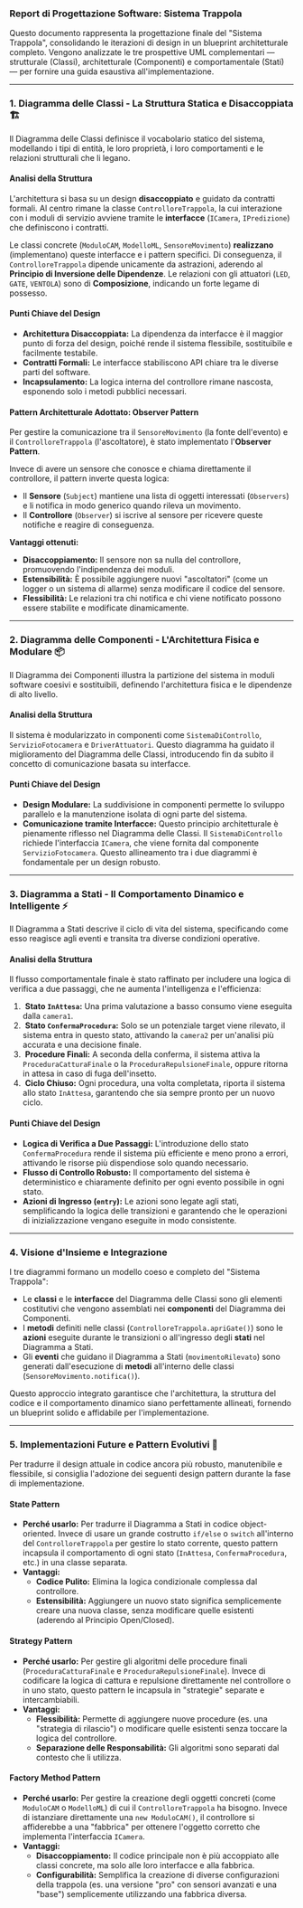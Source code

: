 ### **Report di Progettazione Software: Sistema Trappola**

Questo documento rappresenta la progettazione finale del "Sistema Trappola", consolidando le iterazioni di design in un blueprint architetturale completo. Vengono analizzate le tre prospettive UML complementari — strutturale (Classi), architetturale (Componenti) e comportamentale (Stati) — per fornire una guida esaustiva all'implementazione.

-----

### 1\. Diagramma delle Classi - La Struttura Statica e Disaccoppiata 🏗️

Il Diagramma delle Classi definisce il vocabolario statico del sistema, modellando i tipi di entità, le loro proprietà, i loro comportamenti e le relazioni strutturali che li legano.

#### **Analisi della Struttura**

L'architettura si basa su un design **disaccoppiato** e guidato da contratti formali. Al centro rimane la classe `ControlloreTrappola`, la cui interazione con i moduli di servizio avviene tramite le **interfacce** (`ICamera`, `IPredizione`) che definiscono i contratti.

Le classi concrete (`ModuloCAM`, `ModelloML`, `SensoreMovimento`) **realizzano** (implementano) queste interfacce e i pattern specifici. Di conseguenza, il `ControlloreTrappola` dipende unicamente da astrazioni, aderendo al **Principio di Inversione delle Dipendenze**. Le relazioni con gli attuatori (`LED`, `GATE`, `VENTOLA`) sono di **Composizione**, indicando un forte legame di possesso.

#### **Punti Chiave del Design**

  * **Architettura Disaccoppiata:** La dipendenza da interfacce è il maggior punto di forza del design, poiché rende il sistema flessibile, sostituibile e facilmente testabile.
  * **Contratti Formali:** Le interfacce stabiliscono API chiare tra le diverse parti del software.
  * **Incapsulamento:** La logica interna del controllore rimane nascosta, esponendo solo i metodi pubblici necessari.

#### **Pattern Architetturale Adottato: Observer Pattern**

Per gestire la comunicazione tra il `SensoreMovimento` (la fonte dell'evento) e il `ControlloreTrappola` (l'ascoltatore), è stato implementato l'**Observer Pattern**.

Invece di avere un sensore che conosce e chiama direttamente il controllore, il pattern inverte questa logica:

  * Il **Sensore** (`Subject`) mantiene una lista di oggetti interessati (`Observers`) e li notifica in modo generico quando rileva un movimento.
  * Il **Controllore** (`Observer`) si iscrive al sensore per ricevere queste notifiche e reagire di conseguenza.

**Vantaggi ottenuti:**

  * **Disaccoppiamento:** Il sensore non sa nulla del controllore, promuovendo l'indipendenza dei moduli.
  * **Estensibilità:** È possibile aggiungere nuovi "ascoltatori" (come un logger o un sistema di allarme) senza modificare il codice del sensore.
  * **Flessibilità:** Le relazioni tra chi notifica e chi viene notificato possono essere stabilite e modificate dinamicamente.

-----

### 2\. Diagramma delle Componenti - L'Architettura Fisica e Modulare 📦

Il Diagramma dei Componenti illustra la partizione del sistema in moduli software coesivi e sostituibili, definendo l'architettura fisica e le dipendenze di alto livello.

#### **Analisi della Struttura**

Il sistema è modularizzato in componenti come `SistemaDiControllo`, `ServizioFotocamera` e `DriverAttuatori`. Questo diagramma ha guidato il miglioramento del Diagramma delle Classi, introducendo fin da subito il concetto di comunicazione basata su interfacce.

#### **Punti Chiave del Design**

  * **Design Modulare:** La suddivisione in componenti permette lo sviluppo parallelo e la manutenzione isolata di ogni parte del sistema.
  * **Comunicazione tramite Interfacce:** Questo principio architetturale è pienamente riflesso nel Diagramma delle Classi. Il `SistemaDiControllo` richiede l'interfaccia `ICamera`, che viene fornita dal componente `ServizioFotocamera`. Questo allineamento tra i due diagrammi è fondamentale per un design robusto.

-----

### 3\. Diagramma a Stati - Il Comportamento Dinamico e Intelligente ⚡

Il Diagramma a Stati descrive il ciclo di vita del sistema, specificando come esso reagisce agli eventi e transita tra diverse condizioni operative.

#### **Analisi della Struttura**

Il flusso comportamentale finale è stato raffinato per includere una logica di verifica a due passaggi, che ne aumenta l'intelligenza e l'efficienza:

1.   **Stato `InAttesa`:** Una prima valutazione a basso consumo viene eseguita dalla `camera1`.
2.   **Stato `ConfermaProcedura`:** Solo se un potenziale target viene rilevato, il sistema entra in questo stato, attivando la `camera2` per un'analisi più accurata e una decisione finale.
3.   **Procedure Finali:** A seconda della conferma, il sistema attiva la `ProceduraCatturaFinale` o la `ProceduraRepulsioneFinale`, oppure ritorna in attesa in caso di fuga dell'insetto.
4.   **Ciclo Chiuso:** Ogni procedura, una volta completata, riporta il sistema allo stato `InAttesa`, garantendo che sia sempre pronto per un nuovo ciclo.

#### **Punti Chiave del Design**

  * **Logica di Verifica a Due Passaggi:** L'introduzione dello stato `ConfermaProcedura` rende il sistema più efficiente e meno prono a errori, attivando le risorse più dispendiose solo quando necessario.
  * **Flusso di Controllo Robusto:** Il comportamento del sistema è deterministico e chiaramente definito per ogni evento possibile in ogni stato.
  * **Azioni di Ingresso (`entry`):** Le azioni sono legate agli stati, semplificando la logica delle transizioni e garantendo che le operazioni di inizializzazione vengano eseguite in modo consistente.

-----

### 4\. Visione d'Insieme e Integrazione

I tre diagrammi formano un modello coeso e completo del "Sistema Trappola":

  * Le **classi** e le **interfacce** del Diagramma delle Classi sono gli elementi costitutivi che vengono assemblati nei **componenti** del Diagramma dei Componenti.
  * I **metodi** definiti nelle classi (`ControlloreTrappola.apriGate()`) sono le **azioni** eseguite durante le transizioni o all'ingresso degli **stati** nel Diagramma a Stati.
  * Gli **eventi** che guidano il Diagramma a Stati (`movimentoRilevato`) sono generati dall'esecuzione di **metodi** all'interno delle classi (`SensoreMovimento.notifica()`).

Questo approccio integrato garantisce che l'architettura, la struttura del codice e il comportamento dinamico siano perfettamente allineati, fornendo un blueprint solido e affidabile per l'implementazione.

***

### 5\. Implementazioni Future e Pattern Evolutivi 🚀

Per tradurre il design attuale in codice ancora più robusto, manutenibile e flessibile, si consiglia l'adozione dei seguenti design pattern durante la fase di implementazione.

#### **State Pattern**
* **Perché usarlo:** Per tradurre il Diagramma a Stati in codice object-oriented. Invece di usare un grande costrutto `if/else` o `switch` all'interno del `ControlloreTrappola` per gestire lo stato corrente, questo pattern incapsula il comportamento di ogni stato (`InAttesa`, `ConfermaProcedura`, etc.) in una classe separata.
* **Vantaggi:**
    * **Codice Pulito:** Elimina la logica condizionale complessa dal controllore.
    * **Estensibilità:** Aggiungere un nuovo stato significa semplicemente creare una nuova classe, senza modificare quelle esistenti (aderendo al Principio Open/Closed).

#### **Strategy Pattern**
* **Perché usarlo:** Per gestire gli algoritmi delle procedure finali (`ProceduraCatturaFinale` e `ProceduraRepulsioneFinale`). Invece di codificare la logica di cattura e repulsione direttamente nel controllore o in uno stato, questo pattern le incapsula in "strategie" separate e intercambiabili.
* **Vantaggi:**
    * **Flessibilità:** Permette di aggiungere nuove procedure (es. una "strategia di rilascio") o modificare quelle esistenti senza toccare la logica del controllore.
    * **Separazione delle Responsabilità:** Gli algoritmi sono separati dal contesto che li utilizza.

#### **Factory Method Pattern**
* **Perché usarlo:** Per gestire la creazione degli oggetti concreti (come `ModuloCAM` o `ModelloML`) di cui il `ControlloreTrappola` ha bisogno. Invece di istanziare direttamente una `new ModuloCAM()`, il controllore si affiderebbe a una "fabbrica" per ottenere l'oggetto corretto che implementa l'interfaccia `ICamera`.
* **Vantaggi:**
    * **Disaccoppiamento:** Il codice principale non è più accoppiato alle classi concrete, ma solo alle loro interfacce e alla fabbrica.
    * **Configurabilità:** Semplifica la creazione di diverse configurazioni della trappola (es. una versione "pro" con sensori avanzati e una "base") semplicemente utilizzando una fabbrica diversa.